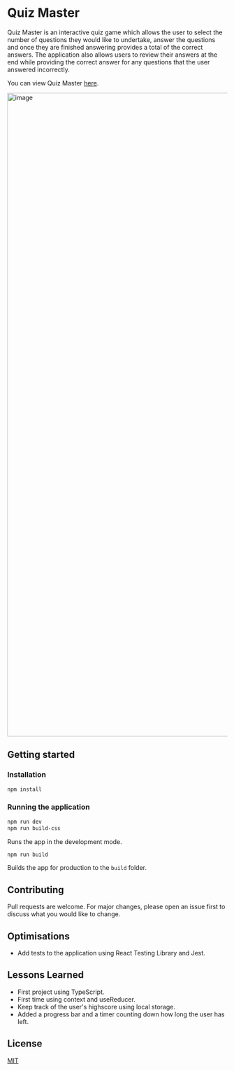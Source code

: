 # Quiz Master

Quiz Master is an interactive quiz game which allows the user to select the number of questions they would like to undertake, answer the questions and once they are finished answering provides a total of the correct answers. The application also allows users to review their answers at the end while providing the correct answer for any questions that the user answered incorrectly.

You can view Quiz Master <a href="https://quizmasterchallenge.netlify.app">here</a>.

<img width="1470" alt="image" src="https://github.com/AndyMLearmouth92/Quiz-Master/assets/108182837/51718ca9-f5d3-4fa8-a66a-792484f14a75">

## Getting started

### Installation

```bash
npm install
```

### Running the application

```bash
npm run dev
npm run build-css
```

Runs the app in the development mode.

```bash
npm run build
```

Builds the app for production to the `build` folder.

## Contributing

Pull requests are welcome. For major changes, please open an issue first to discuss what you would like to change.

## Optimisations

+ Add tests to the application using React Testing Library and Jest.

## Lessons Learned
+ First project using TypeScript.
+ First time using context and useReducer.
+ Keep track of the user's highscore using local storage.
+ Added a progress bar and a timer counting down how long the user has left.

## License

[MIT](https://choosealicense.com/licenses/mit/)
